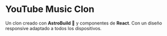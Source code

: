 # YouTube Music Clon

Un clon creado con **AstroBuild 🚀** y componentes de **React**. Con un diseño responsive adaptado a todos los dispositivos.
